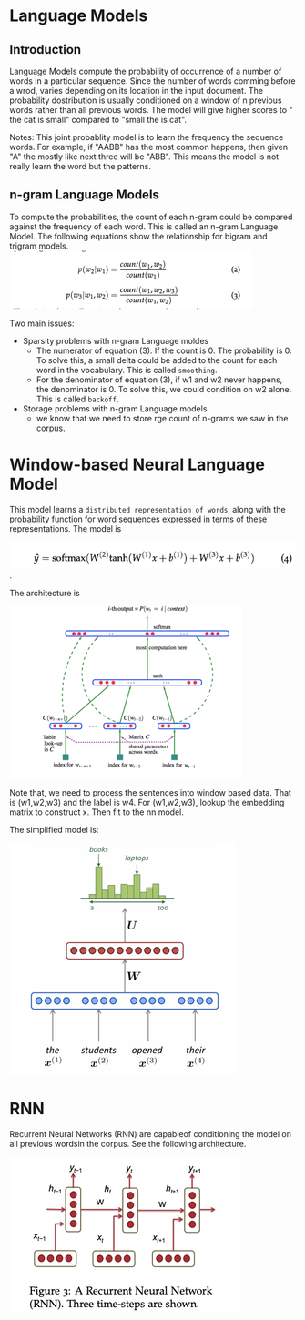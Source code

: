 # Language Models
## Introduction

Language Models compute the probability of occurrence of a number of words in a particular sequence. Since the number of words comming before a wrod, varies depending on its location in the input document. The probability dostribution is usually conditioned on a window of n previous words rather than all previous words. The model will give higher scores to " the cat is small" compared to "small the is cat".

Notes: This joint probablity model is to learn the frequency the sequence words. For example, if "AABB" has the most common happens, then  given "A" the mostly like next three will be "ABB". This means the model is not really learn the word but the patterns.

## n-gram Language Models

To compute the probabilities, the count of each n-gram could be compared against the frequency of each word.  This is called an n-gram Language Model. The following equations show the relationship for bigram and trigram models.
![image](./imgs/bigram.png)

Two main issues:
 * Sparsity problems with n-gram Language moldes
   - The numerator of equation (3). If the count is 0. The probability is 0. To solve this, a small delta could be added to the count for each word in the vocabulary. This is called `smoothing`.
   - For the denominator of equation (3), if w1 and w2 never happens, the denominator is 0. To solve this, we could condition on w2 alone. This is called `backoff`.
 * Storage problems with n-gram Language models
   - we know that we need to store rge count of n-grams we saw in the corpus.

# Window-based Neural Language Model

This model learns a `distributed representation of words`, along with the probability function for word sequences expressed in terms of these representations.
The model is 

![image](./imgs/n_gram_lm1.png).

The architecture is 

![image](./imgs/window_n_gram_2.png)

Note that, we need to process the sentences into window based data. That is (w1,w2,w3) and the label is w4. For (w1,w2,w3), lookup the embedding matrix to construct x. Then fit to the nn model. 

The simplified model is:

![image](./imgs/n_gram_s1.png)



# RNN

Recurrent Neural Networks (RNN) are capableof conditioning the model on all previous wordsin the corpus. See the following architecture.

![image](./imgs/rnn.png)
